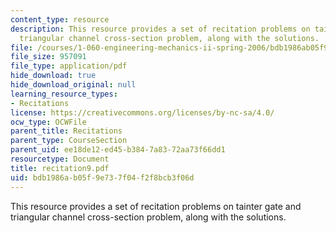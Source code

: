 ```yaml
---
content_type: resource
description: This resource provides a set of recitation problems on tainter gate and
  triangular channel cross-section problem, along with the solutions.
file: /courses/1-060-engineering-mechanics-ii-spring-2006/bdb1986ab05f9e737f04f2f8bcb3f06d_recitation9.pdf
file_size: 957091
file_type: application/pdf
hide_download: true
hide_download_original: null
learning_resource_types:
- Recitations
license: https://creativecommons.org/licenses/by-nc-sa/4.0/
ocw_type: OCWFile
parent_title: Recitations
parent_type: CourseSection
parent_uid: ee18de12-ed45-b384-7a83-72aa73f66dd1
resourcetype: Document
title: recitation9.pdf
uid: bdb1986a-b05f-9e73-7f04-f2f8bcb3f06d
---
```

This resource provides a set of recitation problems on tainter gate and triangular channel cross-section problem, along with the solutions.